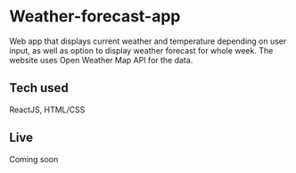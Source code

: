 # Weather-forecast-app

Web app that displays current weather and temperature depending on user input, as well as option to display weather forecast for whole week.
The website uses Open Weather Map API for the data.

## Tech used

ReactJS, HTML/CSS

## Live

Coming soon

